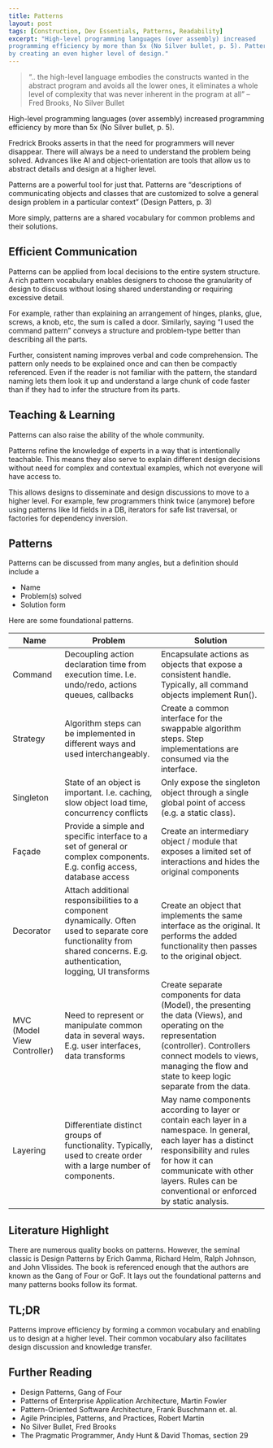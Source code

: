 ```yaml
---
title: Patterns
layout: post
tags: [Construction, Dev Essentials, Patterns, Readability]
excerpt: "High-level programming languages (over assembly) increased
programming efficiency by more than 5x (No Silver bullet, p. 5). Patterns provide the same benefit
by creating an even higher level of design."
---
```


> “.. the high-level language embodies the constructs wanted in the abstract
> program and avoids all the lower ones, it eliminates a whole level of
> complexity that was never inherent in the program at all”
> – Fred Brooks, No Silver Bullet

High-level programming languages (over assembly) increased
programming efficiency by more than 5x (No Silver bullet, p. 5).

Fredrick Brooks asserts in that the need for programmers will never disappear.
There will always be a need to understand the problem being solved.
Advances like AI and object-orientation are tools that allow us to abstract details
and design at a higher level.

Patterns are a powerful tool for just that. Patterns are “descriptions of
communicating objects and classes that are customized to solve a general design
problem in a particular context” (Design Patters, p. 3)

More simply, patterns are a shared vocabulary for common problems and their solutions.

Efficient Communication
-----------------------

Patterns can be applied from local decisions to the entire system structure. A
rich pattern vocabulary enables designers to choose the granularity of design to
discuss without losing shared understanding or requiring excessive detail.

For example, rather than explaining an arrangement of hinges, planks, glue,
screws, a knob, etc, the sum is called a door. Similarly, saying “I used the
command pattern” conveys a structure and problem-type better than describing all the parts.

Further, consistent naming improves verbal and code comprehension. The
pattern only needs to be explained once and can then be compactly referenced.
Even if the reader is not familiar with the pattern, the standard naming lets
them look it up and understand a large chunk of code faster than if they had to
infer the structure from its parts.

Teaching & Learning
-------------------

Patterns can also raise the ability of the whole community.

Patterns refine the knowledge of experts in a way that is intentionally
teachable. This means they also serve to explain different design decisions
without need for complex and contextual examples, which not everyone will have
access to.

This allows designs to disseminate and design discussions to move to a higher
level. For example, few programmers think twice (anymore) before using patterns like Id
fields in a DB, iterators for safe list traversal, or factories for dependency
inversion.

Patterns
--------

Patterns can be discussed from many angles, but a definition should include a

- Name
- Problem(s) solved
- Solution form

Here are some foundational patterns.

| **Name**   | **Problem**          | **Solution**                    |
|------------|----------------------|---------------------------------|
| Command | Decoupling action declaration time from execution time. I.e. undo/redo, actions queues, callbacks | Encapsulate actions as objects that expose a consistent handle. Typically, all command objects implement Run().|
| Strategy | Algorithm steps can be implemented in different ways and used interchangeably. | Create a common interface for the swappable algorithm steps. Step implementations are consumed via the interface. |
| Singleton | State of an object is important. I.e. caching, slow object load time, concurrency conflicts | Only expose the singleton object through a single global point of access (e.g. a static class). |
| Façade | Provide a simple and specific interface to a set of general or complex components. E.g. config access, database access | Create an intermediary object / module that exposes a limited set of interactions and hides the original components |
| Decorator | Attach additional responsibilities to a component dynamically. Often used to separate core functionality from shared concerns. E.g. authentication, logging, UI transforms | Create an object that implements the same interface as the original. It performs the added functionality then passes to the original object. |
| MVC (Model View Controller) | Need to represent or manipulate common data in several ways. E.g. user interfaces, data transforms | Create separate components for data (Model), the presenting the data (Views), and operating on the representation (controller). Controllers connect models to views, managing the flow and state to keep logic separate from the data. |
| Layering | Differentiate distinct groups of functionality. Typically, used to create order with a large number of components.                                                         | May name components according to layer or contain each layer in a namespace. In general, each layer has a distinct responsibility and rules for how it can communicate with other layers. Rules can be conventional or enforced by static analysis. |

Literature Highlight
--------------------

There are numerous quality books on patterns. However, the seminal classic is
Design Patterns by Erich Gamma, Richard Helm, Ralph Johnson, and John Vlissides.
The book is referenced enough that the authors are known as the Gang of Four or
GoF. It lays out the foundational patterns and many patterns books follow its
format.

TL;DR
-----

Patterns improve efficiency by forming a common vocabulary and enabling us to
design at a higher level. Their common vocabulary also facilitates design discussion and knowledge transfer.

Further Reading
---------------

- Design Patterns, Gang of Four
- Patterns of Enterprise Application Architecture, Martin Fowler
- Pattern-Oriented Software Architecture, Frank Buschmann et. al.
- Agile Principles, Patterns, and Practices, Robert Martin
- No Silver Bullet, Fred Brooks
- The Pragmatic Programmer, Andy Hunt & David Thomas, section 29
